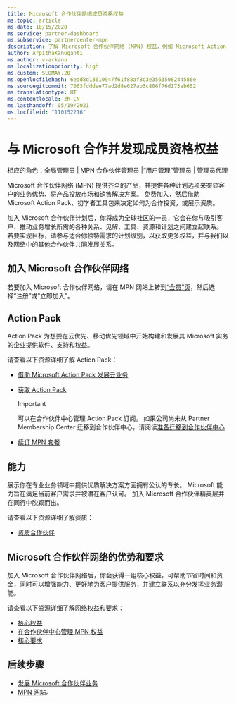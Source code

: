 ```yaml
---
title: Microsoft 合作伙伴网络成员资格权益
ms.topic: article
ms.date: 10/15/2020
ms.service: partner-dashboard
ms.subservice: partnercenter-mpn
description: 了解 Microsoft 合作伙伴网络 (MPN) 权益，例如 Microsoft Action Pack、资格或用于将产品投放市场和销售解决方案的计划选项。
author: ArpithaKanuganti
ms.author: v-arkanu
ms.localizationpriority: high
ms.custom: SEOMAY.20
ms.openlocfilehash: 6edd8d18610947f61f88af8c3e3563508244586e
ms.sourcegitcommit: 7063fdddee77ad2d8e627ab3c806f76d173ab652
ms.translationtype: HT
ms.contentlocale: zh-CN
ms.lasthandoff: 05/19/2021
ms.locfileid: "110152216"
---
```

# <a name="partner-with-microsoft-and-discover-membership-benefits"></a>与 Microsoft 合作并发现成员资格权益

相应的角色：全局管理员 | MPN 合作伙伴管理员 |“用户管理”管理员 | 管理员代理

Microsoft 合作伙伴网络 (MPN) 提供齐全的产品，并提供各种计划选项来突显客户的业务优势、将产品投放市场和销售解决方案。 免费加入，然后借助 Microsoft Action Pack、初学者工具包来决定如何为合作投资，或展示资质。

加入 Microsoft 合作伙伴计划后，你将成为全球社区的一员，它会在你与吸引客户、推动业务增长所需的各种关系、见解、工具、资源和计划之间建立起联系。 若要实现目标，请参与适合你独特需求的计划级别，以获取更多权益，并与我们以及网络中的其他合作伙伴共同发展关系。 

## <a name="join-the-microsoft-partner-network"></a>加入 Microsoft 合作伙伴网络

若要加入 Microsoft 合作伙伴网络，请在 MPN 网站上转到[“会员”页](https://partner.microsoft.com/membership)，然后选择“注册”或“立即加入”。  

## <a name="action-pack"></a>Action Pack

Action Pack 为想要在云优先、移动优先领域中开始构建和发展其 Microsoft 实务的企业提供软件、支持和权益。

请查看以下资源详细了解 Action Pack：

- [借助 Microsoft Action Pack 发展云业务](https://partner.microsoft.com/membership/action-pack)

- [获取 Action Pack](mpn-get-action-pack.md)
  
    >[!IMPORTANT]
    >可以在合作伙伴中心管理 Action Pack 订阅。 如果公司尚未从 Partner Membership Center 迁移到合作伙伴中心，请阅读[准备迁移到合作伙伴中心](prepare-pmc-pc-migration.md)  

- [续订 MPN 套餐](renew-mpn-offers.md)

## <a name="competencies"></a>能力

展示你在专业业务领域中提供优质解决方案方面拥有公认的专长。 Microsoft 能力旨在满足当前客户需求并被潜在客户认可。 加入 Microsoft 合作伙伴精英层并在同行中脱颖而出。

请查看以下资源详细了解资质：

- [资质合作伙伴](https://partner.microsoft.com/membership/competencies)

## <a name="microsoft-partner-network-benefits-and-requirements"></a>Microsoft 合作伙伴网络的优势和要求

加入 Microsoft 合作伙伴网络后，你会获得一组核心权益，可帮助节省时间和资金，同时可以增强能力、更好地为客户提供服务，并建立联系以充分发挥业务潜能。 

请查看以下资源详细了解网络权益和要求：

- [核心权益](https://partner.microsoft.com/membership/core-benefits#simple-tab-content-1)
- [在合作伙伴中心管理 MPN 权益](manage-your-partner-network-benefits.md)
- [核心要求](https://partner.microsoft.com/membership/core-benefits#simple-tab-content-2)

## <a name="next-steps"></a>后续步骤

- [发展 Microsoft 合作伙伴业务](grow-your-business.md)
- [MPN 网站](https://partner.microsoft.com/commercial)。
